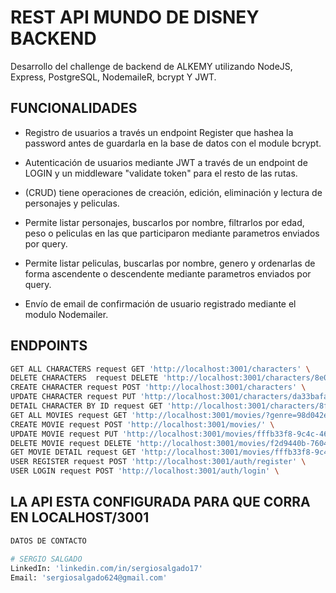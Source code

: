 # REST API MUNDO DE DISNEY BACKEND

Desarrollo del challenge de backend de ALKEMY utilizando NodeJS, Express, PostgreSQL, NodemaileR, bcrypt Y JWT.

## FUNCIONALIDADES

- Registro de usuarios a través un endpoint Register que hashea la password antes de guardarla en la base de datos con el module bcrypt.

- Autenticación de usuarios mediante  JWT a través de un endpoint de LOGIN y un middleware "validate token" para el resto de las rutas.

- (CRUD) tiene operaciones de creación, edición, eliminación y lectura de personajes y peliculas.

- Permite listar personajes, buscarlos por nombre, filtrarlos por edad, peso o peliculas en las que participaron mediante parametros enviados por query.

- Permite listar peliculas, buscarlas por nombre, genero y ordenarlas de forma ascendente o descendente mediante parametros enviados por query.

- Envío de email de confirmación de usuario registrado mediante el modulo Nodemailer.


## ENDPOINTS


```bash
GET ALL CHARACTERS request GET 'http://localhost:3001/characters' \
DELETE CHARACTERS  request DELETE 'http://localhost:3001/characters/8e02a9c9-5c5b-4a24-b518-91240e14bb69'
CREATE CHARACTER request POST 'http://localhost:3001/characters' \
UPDATE CHARACTER request PUT 'http://localhost:3001/characters/da33bafa-6416-4ada-8a15-6b82d48b78cb' \
DETAIL CHARACTER BY ID request GET 'http://localhost:3001/characters/8fcd301a-9240-4b5c-a174-2695bd2dd6b7'
GET ALL MOVIES request GET 'http://localhost:3001/movies/?genre=98d042e8-e66f-4b9e-bc60-e0b703cb6754'
CREATE MOVIE request POST 'http://localhost:3001/movies/' \
UPDATE MOVIE request PUT 'http://localhost:3001/movies/fffb33f8-9c4c-468c-9294-85b7dc6311db' \
DELETE MOVIE request DELETE 'http://localhost:3001/movies/f2d9440b-7604-49b3-8271-bd294405'
GET MOVIE DETAIL request GET 'http://localhost:3001/movies/fffb33f8-9c4c-468c-9294-85b7dc6311db'
USER REGISTER request POST 'http://localhost:3001/auth/register' \
USER LOGIN request POST 'http://localhost:3001/auth/login' \
```

## LA API ESTA CONFIGURADA PARA QUE CORRA EN LOCALHOST/3001

```python
DATOS DE CONTACTO

# SERGIO SALGADO
LinkedIn: 'linkedin.com/in/sergiosalgado17'
Email: 'sergiosalgado624@gmail.com'